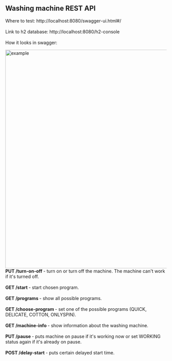 <h2><b> Washing machine REST API </b></h2>

Where to test: http://localhost:8080/swagger-ui.html#/
<br>
<br>
Link to h2 database: http://localhost:8080/h2-console
<br>
<br>
How it looks in swagger:
<br>

<img width="683" alt="example" src="https://user-images.githubusercontent.com/54900460/147646020-e0939ce6-7c6b-4e45-932f-8682c5eb7887.png">
<b> PUT /turn-on-off </b> 
- turn on or turn off the machine. The machine can't work if it's turned off.
<br>
<br>
<b> GET /start </b> - start chosen program.
<br>
<br>
<b> GET /programs </b> - show all possible programs.
<br>
<br>
<b> GET /choose-program </b> - set one of the possible programs (QUICK, DELICATE, COTTON, ONLYSPIN).
<br>
<br>
<b> GET /machine-info </b> - show information about the washing machine.
<br>
<br>
<b> PUT /pause </b> - puts machine on pause if it's working now or set WORKING status again if it's already on pause.
<br>
<br>
<b> POST /delay-start </b> - puts certain delayed start time.
